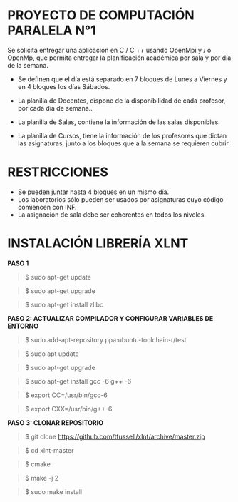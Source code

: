 # PROYECTO DE COMPUTACIÓN PARALELA N°1


Se solicita entregar una aplicación en C / C ++ usando OpenMpi y / o OpenMp, que permita entregar la planificación académica por sala y por día de la semana.


*  Se definen que el día está separado en 7 bloques de Lunes a Viernes y en 4 bloques los
días Sábados.

* La planilla de Docentes, dispone de la disponibilidad de cada profesor, por cada día de
semana..

* La planilla de Salas, contiene la información de las salas disponibles.

*  La planilla de Cursos, tiene la información de los profesores que dictan las asignaturas,
junto a los bloques que a la semana se requieren cubrir.

# RESTRICCIONES

* Se pueden juntar hasta 4 bloques en un mismo día.
*  Los laboratorios sólo pueden ser usados por asignaturas cuyo código comiencen con
INF.
* La asignación de sala debe ser coherentes en todos los niveles.

# INSTALACIÓN LIBRERÍA XLNT

**PASO 1**

> $ sudo apt-get update

> $ sudo apt-get upgrade

> $ sudo apt-get install zlibc

**PASO 2: ACTUALIZAR COMPILADOR Y CONFIGURAR VARIABLES DE ENTORNO**

>  $ sudo add-apt-repository ppa:ubuntu-toolchain-r/test

>  $ sudo apt update

> $ sudo apt-get upgrade

> $ sudo apt-get install gcc -6 g++ -6

> $ export CC=/usr/bin/gcc-6

> $ export CXX=/usr/bin/g++-6

**PASO 3: CLONAR REPOSITORIO**

> $ git clone https://github.com/tfussell/xlnt/archive/master.zip

>  $ cd xlnt-master

> $ cmake .

> $ make -j 2

> $ sudo make install
